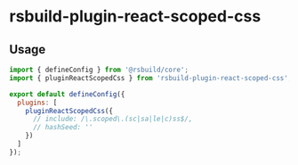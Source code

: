# rsbuild-plugin-react-scoped-css

## Usage

```javascript
import { defineConfig } from '@rsbuild/core';
import { pluginReactScopedCss } from 'rsbuild-plugin-react-scoped-css';

export default defineConfig({
  plugins: [
    pluginReactScopedCss({
      // include: /\.scoped\.(sc|sa|le|c)ss$/,
      // hashSeed: ''
    })
  ]
});
```

